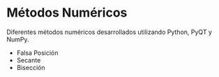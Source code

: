 # Métodos Numéricos
Diferentes métodos numéricos desarrollados utilizando Python, PyQT y NumPy.
- Falsa Posición
- Secante
- Bisección
